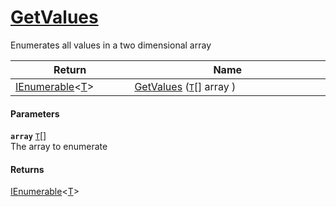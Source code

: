 # [GetValues](./ArrayExtension--GetValues.md)

Enumerates all values in a two dimensional array

| Return<div><a href="#"><img width=225></a></div> | Name<div><a href="#"><img width=525></a></div> | 
| --- | --- | 
| [IEnumerable](https://docs.microsoft.com/en-us/dotnet/api/System.Collections.Ienumerable)\<[T](./ArrayExtension--GetValues.md)> | [GetValues](./ArrayExtension--GetValues.md) ([`T`](./ArrayExtension--GetValues.md)[] array ) | 


#### Parameters
**`array`**  [`T`](./ArrayExtension--GetValues.md)[]<br>The array to enumerate
#### Returns
[IEnumerable](https://docs.microsoft.com/en-us/dotnet/api/System.Collections.Ienumerable)\<[T](./ArrayExtension--GetValues.md)><br>
